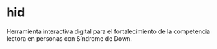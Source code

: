 # hid
Herramienta interactiva digital  para el fortalecimiento de la competencia lectora en personas con Síndrome de Down.
